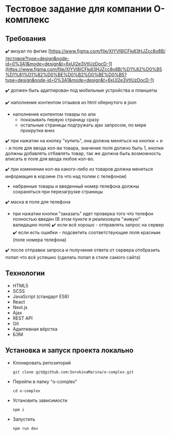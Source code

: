 # Тестовое задание для компании О-комплекс

## Требования
✔️ визуал по фигме [https://www.figma.com/file/XIYVl8ICFkdl3HJZcc8o8B/тестовое?type=design&node-id=0%3A1&mode=design&t=6xUI2e3VtlUzDocD-1](https://www.figma.com/file/XIYVl8ICFkdl3HJZcc8o8B/%D1%82%D0%B5%D1%81%D1%82%D0%BE%D0%B2%D0%BE%D0%B5?type=design&node-id=0%3A1&mode=design&t=6xUI2e3VtlUzDocD-1)

✔️ должен быть адаптирован под мобильные устройства и планшеты

✔️ наполнение контентом отзывов из html обернутого в json
* наполнение контентом товары по апи
    - показывать первую страницу сразу
    - остальные страницы подгружать ajax запросом, по мере прокрутки вниз
      
✔️ при нажатии на кнопку "купить", она должна меняться на кнопки + и - и поле для ввода кол-ва товара, значение поля должно быть 1, кнопки должны добавлять отбавлять товар, так же должна быть возможность вписать в поле для ввода любое кол-во.

✔️ при изменении кол-ва какого-либо из товаров должна меняться информация в корзине (та что над полем с телефоном)
* набранные товары и введенный номер телефона должны сохраняться при перезагрузке страницы
  
✔️ маска в поле для телефона

* при нажатии кнопки "заказать" идет проверка того что телефон полностью введен (В этом пункте я реализовула "живую" валидацию поля)
    ✔️ если всё хорошо - отправлять запрос на сервер
    ✔️ если есть ошибки - подсветить соответствующие поля красным (поле номера телефона)
    
✔️ после отправки запроса и получения ответа от сервера отобразить попап что всё успешно (сделать попап в стиле самого сайта)

## Технологии
* HTML5
* SCSS
* JavaScript (стандарт ES6)
* React
* Next.js
* Ajax
* REST API
* Git
* Адаптивная вёрстка
* БЭМ

## Установка и запуск проекта локально

* Клонировать репозиторий
  
  `git clone git@github.com:SorokinaMarina/o-complex.git`

* Перейти в папку "o-complex"
  
  `cd o-complex`

* Установить зависимости
  
  `npm i`

* Запустить 
  
  `npm run dev`

